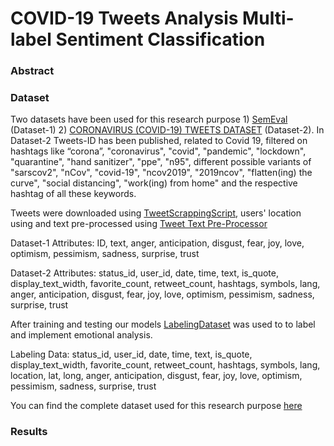 # COVID-19 Tweets Analysis Multi-label Sentiment Classification

### Abstract

### Dataset
Two datasets have been used for this research purpose 1) [SemEval](http://saifmohammad.com/WebDocs/AIT-2018/AIT2018-DATA/SemEval2018-Task1-all-data.zip) (Dataset-1) 2) [CORONAVIRUS (COVID-19) TWEETS DATASET](https://ieee-dataport.org/open-access/coronavirus-covid-19-tweets-dataset) (Dataset-2).
In Dataset-2 Tweets-ID has been published, related to Covid 19, filtered on hashtags like “corona”, "coronavirus", "covid", "pandemic", "lockdown", "quarantine", "hand sanitizer", "ppe", "n95", different possible variants of "sarscov2", "nCov", "covid-19", "ncov2019", "2019ncov", "flatten(ing) the curve", "social distancing", "work(ing) from home" and the respective hashtag of all these keywords.

Tweets were downloaded using [TweetScrappingScript](), users' location using []() and text pre-processed using [Tweet Text Pre-Processor]()

Dataset-1 Attributes: ID, text, anger, anticipation, disgust, fear, joy, love, optimism, pessimism, sadness, surprise, trust

Dataset-2 Attributes: status_id, user_id, date, time, text, is_quote, display_text_width, favorite_count, retweet_count, hashtags, symbols, lang, anger, anticipation, disgust, fear, joy, love, optimism, pessimism, sadness, surprise, trust 

After training and testing our models [LabelingDataset]() was used to to label and implement emotional analysis.

Labeling Data: status_id, user_id, date, time, text, is_quote, display_text_width, favorite_count, retweet_count, hashtags, symbols, lang, location, lat, long, anger, anticipation, disgust, fear, joy, love, optimism, pessimism, sadness, surprise, trust


You can find the complete dataset used for this research purpose [here](https://drive.google.com/drive/folders/1WLDUF-SOPVk6RwuhqgR2XRwnbrWng8mo?usp=sharing)

### Results
